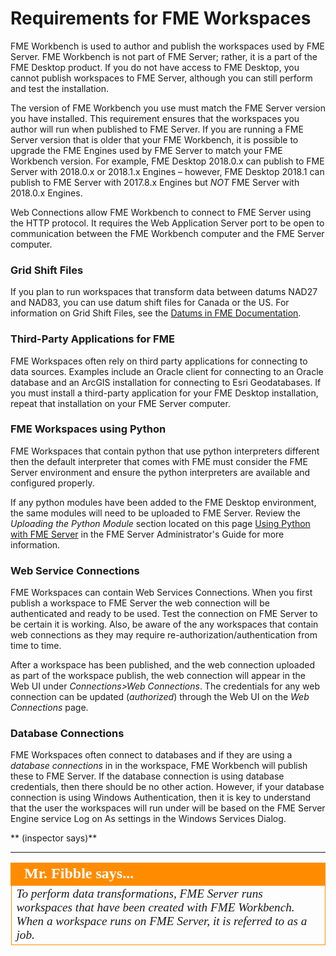 # Requirements for FME Workspaces #

FME Workbench is used to author and publish the workspaces used by FME Server. FME Workbench is not part of FME Server; rather, it is a part of the FME Desktop product. If you do not have access to FME Desktop, you cannot publish workspaces to FME Server, although you can still perform and test the installation.

The version of FME Workbench you use must match the FME Server version you have installed. This requirement ensures that the workspaces you author will run when published to FME Server. If you are running a FME Server version that is older that your FME Workbench, it is possible to upgrade the FME Engines used by FME Server to match your FME Workbench version.
For example, FME Desktop 2018.0.x can publish to FME Server with 2018.0.x or 2018.1.x Engines – however, FME Desktop 2018.1 can publish to FME Server with 2017.8.x Engines but *NOT* FME Server with 2018.0.x Engines.

Web Connections allow FME Workbench to connect to FME Server using the HTTP protocol. It requires the Web Application Server port to be open to communication between the FME Workbench computer and the FME Server computer.

### Grid Shift Files ###

If you plan to run workspaces that transform data between datums NAD27 and NAD83, you can use datum shift files for Canada or the US. For information on Grid Shift Files, see the [Datums in FME Documentation](http://docs.safe.com/fme/html/FME_Desktop_Documentation/FME_Workbench/CoordSys/Datums_in_FME.htm). 

### Third-Party Applications for FME ###

FME Workspaces often rely on third party applications for connecting to data sources. Examples include an Oracle client for connecting to an Oracle database and an ArcGIS installation for connecting to Esri Geodatabases. If you must install a third-party application for your FME Desktop installation, repeat that installation on your FME Server computer.

### FME Workspaces using Python ###

FME Workspaces that contain python that use python interpreters different then the default interpreter that comes with FME must consider the FME Server environment and ensure the python interpreters are available and configured properly.  

If any python modules have been added to the FME Desktop environment, the same modules will need to be uploaded to FME Server.  Review the *Uploading the Python Module* section located on this page [Using Python with FME Server](https://docs.safe.com/fme/html/FME_Server_Documentation/Content/AdminGuide/Using-Python-with-FME_Server.htm) in the FME Server Administrator's Guide for more information.

### Web Service Connections ###

FME Workspaces can contain Web Services Connections.  When you first publish a workspace to FME Server the web connection will be authenticated and ready to be used.  Test the connection on FME Server to be certain it is working.  Also, be aware of the any workspaces that contain web connections as they may require re-authorization/authentication from time to time.

After a workspace has been published, and the web connection uploaded as part of the workspace publish, the web connection will appear in the Web UI under *Connections>Web Connections*.  The credentials for any web connection can be updated (*authorized*) through the Web UI on the *Web Connections* page.

### Database Connections ###

FME Workspaces often connect to databases and if they are using a *database connections* in in the workspace, FME Workbench will publish these to FME Server.  If the database connection is using database credentials, then there should be no other action. However, if your database connection is using Windows Authentication, then it is key to understand that the user the workspaces will run under will be based on the FME Server Engine service Log on As settings in the Windows Services Dialog.
<!--add discussion point for external cloud systems-->
** (inspector says)**

---

<!--Person X Says Section-->

<table style="border-spacing: 0px">
<tr>
<td style="vertical-align:middle;background-color:darkorange;border: 2px solid darkorange">
<i class="fa fa-quote-left fa-lg fa-pull-left fa-fw" style="color:white;padding-right: 12px;vertical-align:text-top"></i>
<span style="color:white;font-size:x-large;font-weight: bold;font-family:serif">Mr. Fibble says...</span>
</td>
</tr>
<tr>
<td style="border: 1px solid darkorange">
<span style="font-family:serif; font-style:italic; font-size:larger">
To perform data transformations, FME Server runs workspaces that have been created with FME Workbench. When a workspace runs on FME Server, it is referred to as a job.
</span>
</td>
</tr>
</table>

